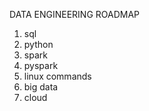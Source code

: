 DATA ENGINEERING ROADMAP

1. sql
2. python
3. spark
4. pyspark
5. linux commands
6. big data
7. cloud
